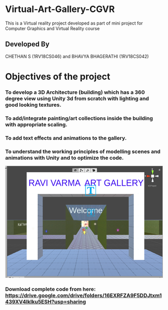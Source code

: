 # Virtual-Art-Gallery-CGVR
This is a Virtual reality project developed as part of mini project for Computer Graphics and Virtual Reality course

## Developed By
CHETHAN S  (1RV18CS046) and 
BHAVYA BHAGERATHI   (1RV18CS042)

# Objectives of the project

### To develop a 3D Architecture (building) which has a 360 degree view using Unity 3d from scratch with lighting and good looking textures.
### To add/integrate painting/art collections inside the building with appropriate scaling.
### To add text effects and animations to the gallery.
### To understand the working principles of modelling scenes and animations with Unity and to optimize the code.

![VR galley Image](https://github.com/CHETHAN-CS/Virtual-Art-Gallery-CGVR/blob/main/image.png?raw=true)



### Download complete code from here: https://drive.google.com/drive/folders/16EXRFZA9F5DDJtxm1439XV4Iklku5ESH?usp=sharing 
